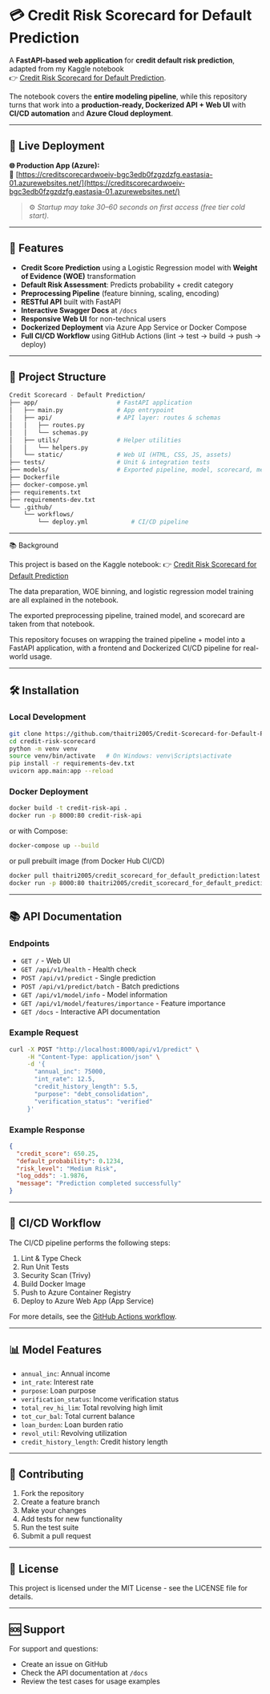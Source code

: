 # 💳 Credit Risk Scorecard for Default Prediction

A **FastAPI-based web application** for **credit default risk prediction**, adapted from my Kaggle notebook  
👉 [Credit Risk Scorecard for Default Prediction](https://www.kaggle.com/code/quangnguynngnht/credit-risk-scorecard-for-default-prediction).

The notebook covers the **entire modeling pipeline**, while this repository turns that work into a **production-ready, Dockerized API + Web UI** with **CI/CD automation** and **Azure Cloud deployment**.

---

## 🚀 Live Deployment

**🌐 Production App (Azure):**  
🔗 [https://creditscorecardwoeiv-bgc3edb0fzgzdzfg.eastasia-01.azurewebsites.net/](https://creditscorecardwoeiv-bgc3edb0fzgzdzfg.eastasia-01.azurewebsites.net/)

> ⚙️ *Startup may take 30–60 seconds on first access (free tier cold start).*

---

## 🚀 Features

- **Credit Score Prediction** using a Logistic Regression model with **Weight of Evidence (WOE)** transformation  
- **Default Risk Assessment**: Predicts probability + credit category  
- **Preprocessing Pipeline** (feature binning, scaling, encoding)  
- **RESTful API** built with FastAPI  
- **Interactive Swagger Docs** at `/docs`  
- **Responsive Web UI** for non-technical users  
- **Dockerized Deployment** via Azure App Service or Docker Compose  
- **Full CI/CD Workflow** using GitHub Actions (lint → test → build → push → deploy)

---

## 📁 Project Structure

```bash
Credit Scorecard - Default Prediction/
├── app/                      # FastAPI application
│   ├── main.py               # App entrypoint
│   ├── api/                  # API layer: routes & schemas
│   │   ├── routes.py
│   │   └── schemas.py
│   ├── utils/                # Helper utilities
│   │   └── helpers.py
│   └── static/               # Web UI (HTML, CSS, JS, assets)
├── tests/                    # Unit & integration tests
├── models/                   # Exported pipeline, model, scorecard, metadata
├── Dockerfile
├── docker-compose.yml
├── requirements.txt
├── requirements-dev.txt
└── .github/
    └── workflows/
        └── deploy.yml            # CI/CD pipeline
```

---

📚 Background

This project is based on the Kaggle notebook:
👉 [Credit Risk Scorecard for Default Prediction](https://www.kaggle.com/code/quangnguynngnht/credit-risk-scorecard-for-default-prediction)

The data preparation, WOE binning, and logistic regression model training are all explained in the notebook.

The exported preprocessing pipeline, trained model, and scorecard are taken from that notebook.

This repository focuses on wrapping the trained pipeline + model into a FastAPI application, with a frontend and Dockerized CI/CD pipeline for real-world usage.

---

## 🛠️ Installation

### Local Development

```bash
git clone https://github.com/thaitri2005/Credit-Scorecard-for-Default-Prediction.git
cd credit-risk-scorecard
python -m venv venv
source venv/bin/activate   # On Windows: venv\Scripts\activate
pip install -r requirements-dev.txt
uvicorn app.main:app --reload

```

### Docker Deployment

   ```bash
   docker build -t credit-risk-api .
   docker run -p 8000:80 credit-risk-api
   ```

   or with Compose:

   ```bash
   docker-compose up --build
   ```

   or pull prebuilt image (from Docker Hub CI/CD)

   ```bash
   docker pull thaitri2005/credit_scorecard_for_default_prediction:latest
   docker run -p 8000:80 thaitri2005/credit_scorecard_for_default_prediction:latest
   ```

---

## 📚 API Documentation

### Endpoints

- `GET /` - Web UI
- `GET /api/v1/health` - Health check
- `POST /api/v1/predict` - Single prediction
- `POST /api/v1/predict/batch` - Batch predictions
- `GET /api/v1/model/info` - Model information
- `GET /api/v1/model/features/importance` - Feature importance
- `GET /docs` - Interactive API documentation

### Example Request

```bash
curl -X POST "http://localhost:8000/api/v1/predict" \
     -H "Content-Type: application/json" \
     -d '{
       "annual_inc": 75000,
       "int_rate": 12.5,
       "credit_history_length": 5.5,
       "purpose": "debt_consolidation",
       "verification_status": "verified"
     }'
```

### Example Response

```json
{
  "credit_score": 650.25,
  "default_probability": 0.1234,
  "risk_level": "Medium Risk",
  "log_odds": -1.9876,
  "message": "Prediction completed successfully"
}
```

---

## 🔄 CI/CD Workflow

The CI/CD pipeline performs the following steps:

1. Lint & Type Check
2. Run Unit Tests
3. Security Scan (Trivy)
4. Build Docker Image
5. Push to Azure Container Registry
6. Deploy to Azure Web App (App Service)

For more details, see the [GitHub Actions workflow](.github/workflows/deploy.yml).

---

## 📊 Model Features

- `annual_inc`: Annual income
- `int_rate`: Interest rate
- `purpose`: Loan purpose
- `verification_status`: Income verification status
- `total_rev_hi_lim`: Total revolving high limit
- `tot_cur_bal`: Total current balance
- `loan_burden`: Loan burden ratio
- `revol_util`: Revolving utilization
- `credit_history_length`: Credit history length

---

## 🤝 Contributing

1. Fork the repository
2. Create a feature branch
3. Make your changes
4. Add tests for new functionality
5. Run the test suite
6. Submit a pull request

---

## 📄 License

This project is licensed under the MIT License - see the LICENSE file for details.

---

## 🆘 Support

For support and questions:

- Create an issue on GitHub
- Check the API documentation at `/docs`
- Review the test cases for usage examples
